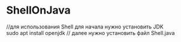 # ShellOnJava
//для использования Shell для начала нужно установить JDK <br>
sudo apt install openjdk
// далее нужно установить файл Shell.java

